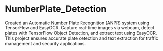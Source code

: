 # NumberPlate_Detection
Created an Automatic Number Plate Recognition (ANPR) system using TensorFlow and EasyOCR. Capture real-time images via webcam, detect plates with TensorFlow Object Detection, and extract text using EasyOCR. This project ensures accurate plate detection and text extraction for traffic management and security applications.
